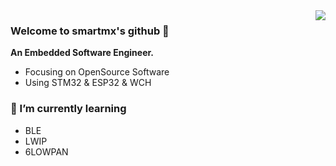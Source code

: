 <img align="right" src="https://github-readme-stats.vercel.app/api?username=smartmx&show_icons=true&icon_color=CE1D2D&text_color=718096&bg_color=ffffff&hide_title=true" />

### Welcome to smartmx's github 👋

**An Embedded Software Engineer.**

* Focusing on OpenSource Software
* Using STM32 & ESP32 & WCH

### 🌱 I’m currently learning

* BLE
* LWIP
* 6LOWPAN
